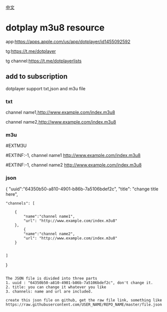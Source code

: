 [中文](README_CN.md)

# dotplay m3u8 resource
app:https://apps.apple.com/us/app/dotplayer/id1455092592

tg:https://t.me/dotplayer

tg channel:https://t.me/dotplayerlists

## add to subscription

dotplayer support txt,json and m3u file

### txt 

channel name1,http://www.example.com/index.m3u8

channel name2,http://www.example.com/index.m3u8

### m3u

#EXTM3U

#EXTINF:-1, channel name1
http://www.example.com/index.m3u8

#EXTINF:-1, channel name2
http://www.example.com/index.m3u8

### json

{
	"uuid":"64350b50-a810-4901-b86b-7a5106bdef2c",
	"title": "change title here",

	"channels": [		

		{
			"name":"channel name1",
			"url": "http://www.example.com/index.m3u8"
		},
    		{
			"name":"channel name2",
			"url": "http://www.example.com/index.m3u8"
		}

    
    ]
}
```

The JSON file is divided into three parts
1. uuid : "64350b50-a810-4901-b86b-7a5106bdef2c", don't change it.
2. title: you can change it whatever you like
3. channels: name and url are included.

create this json file on github, get the raw file link, something like
https://raw.githubusercontent.com/USER_NAME/REPO_NAME/master/file.json
